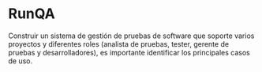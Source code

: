 # RunQA
Construir un sistema de gestión de pruebas de software que soporte varios proyectos y diferentes roles (analista de pruebas, tester, gerente de pruebas y desarrolladores), es importante identificar los principales casos de uso.
